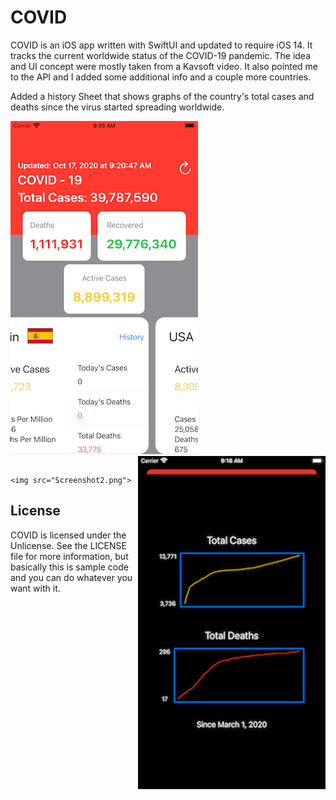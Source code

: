 # COVID

COVID is an iOS app written with SwiftUI and updated to require iOS 14. It tracks the current worldwide status of the COVID-19 pandemic. The idea and UI concept were mostly taken from a Kavsoft video. It also pointed me to the API and I added some additional info and a couple more countries.

Added a history Sheet that shows graphs of the country's total cases and deaths since the virus started spreading worldwide.


<img src="Screenshot.png" style="margin-right: 60px;"><img align="right" src="Screenshot2.png">

                               <img src="Screenshot2.png">


## License

COVID is licensed under the Unlicense. See the LICENSE file for more information, but basically this is sample code and you can do whatever you want with it.
